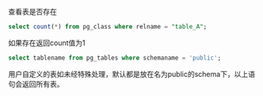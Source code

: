查看表是否存在

```sql
select count(*) from pg_class where relname = "table_A";
```

如果存在返回count值为1

```sql
select tablename from pg_tables where schemaname = 'public';
```

用户自定义的表如未经特殊处理，默认都是放在名为public的schema下，以上语句会返回所有表。


